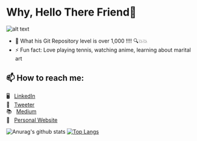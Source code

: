 ### <h1> Why, Hello There Friend👋 </h1>


![alt text](tennis.png)

- 💬 What his Git Repository level is over 1,000 !!!!  🔍💥💥
- ⚡ Fun fact: Love playing tennis, watching anime, learning about marital art

## 📫 How to reach me: 
🖥 &nbsp;&nbsp;[LinkedIn](https://www.linkedin.com/in/dong-xia-tennis-4040/) <br>
🦅 &nbsp;&nbsp;[Tweeter](https://twitter.com/DongXia_Anime) <br>
📚 &nbsp;&nbsp;[Medium](https://dong-xia.medium.com/) <br>
🎾 &nbsp;&nbsp;[Personal Website](https://dong-xia.web.app)

![Anurag's github stats](https://github-readme-stats.vercel.app/api?username=dong-yi-xia&show_icons=true&theme=tokyonight)
[![Top Langs](https://github-readme-stats.vercel.app/api/top-langs/?username=dong-yi-xia)](https://github.com/anuraghazra/github-readme-stats)
